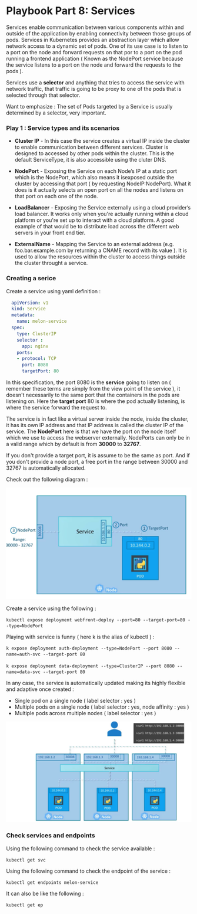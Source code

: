 # Playbook Part 8: Services

Services enable communication between various components within and outside of the application by enabling connectivity between those groups of pods. Services in Kubernetes provides an abstraction layer which allow network access to a dynamic set of pods. One of its use case is to listen to a port on the node and forward requests on that por to a port on the pod running a frontend application ( Known as the NodePort service because the service listens to a port on the node and forward the requests to the pods ).

Services use a **selector** and anything that tries to access the service with network traffic, that traffic is going to be proxy to one of the pods that is selected through that selector. 

Want to emphasize : The set of Pods targeted by a Service is usually determined by a selector, very important. 

###  Play 1 : Service types and its scenarios

- **Cluster IP** - In this case the service creates a virtual IP inside the cluster to enable communication between different services. Cluster is designed to accessed by other pods within the cluster. This is the default ServiceType, it is also accessible using the cluter DNS.

- **NodePort** - Exposing the Service on each Node’s IP at a static port which is the NodePort, which also means it isexposed outside the cluster by accessing that port ( by requesting NodeIP:NodePort). What it does is it actually selects an open port on all the nodes and listens on that port on each one of the node. 

- **LoadBalancer** - Exposing the Service externally using a cloud provider’s load balancer. It works only when you're actually running within a cloud platform or you're set up to interact with a cloud platform. A good example of that would be to distribute load across the different web servers in your front end tier.

- **ExternalName** - Mapping the Service to an external address (e.g. foo.bar.example.com by returning a CNAME record with its value ). It is used to allow the resources within the cluster to access things outside the cluster throught a service.

### Creating a serice

Create a service using yaml definition :

```yaml
  apiVersion: v1
  kind: Service
  metadata:
    name: melon-service
  spec:
    type: ClusterIP
    selector : 
      app: nginx
    ports:
    - protocol: TCP
      port: 8080
      targetPort: 80

 ```

In this specification, the port 8080 is the **service** going to listen on ( remember these terms are simply from the view point of the service ), it doesn't necessarily to the same port that the containers in the pods are listening on. Here the **target port** 80 is where the pod actually listening, is where the service forward the request to.  

The service is in fact like a virtual server inside the node, inside the cluster, it has its own IP address and that IP address is called the cluster IP of the service. The **NodePort** here is that we have the port on the node itself which we use to access the webserver externally. NodePorts can only be in a valid range which by default is from **30000** to **32767**.

If you don't provide a target port, it is assume to be the same as port. And if you don't provide a node port, a free port in the range between 30000 and 32767 is automatically allocated. 

Check out the following diagram : 

<img src="screenshots/Service.PNG" alt="solution diagram" width="800px"/>


Create a service using the following : 

    kubectl expose deployment webfront-deploy --port=80 --target-port=80 --type=NodePort


Playing with service is funny ( here k is the alias of kubectl ) :

    k expose deployment auth-deployment --type=NodePort --port 8080 --name=auth-svc --target-port 80

    k expose deployment data-deployment --type=ClusterIP --port 8080 --name=data-svc --target-port 80


In any case, the service is automatically updated making its highly flexible and adaptive once created : 

- Single pod on a single node ( label selector : yes )
- Multiple pods on a single node ( label selector : yes, node affinity : yes )
- Multiple pods across multiple nodes ( label selector : yes )

<img src="screenshots/Service pod across nodes.PNG" alt="Service pod across nodes" width="800px"/>

### Check services and endpoints

Using the following command to check the service available :

    kubectl get svc


Using the following command to check the endpoint of the service : 

    kubectl get endpoints melon-service

It can also be like the following : 

    kubectl get ep